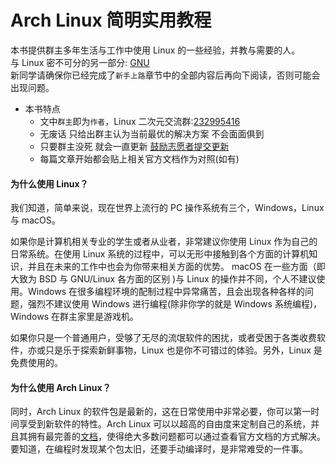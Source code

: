 # Arch Linux 简明实用教程 <!-- {docsify-ignore-all} -->

本书提供群主多年生活与工作中使用 Linux 的一些经验，并教与需要的人。  
与 Linux 密不可分的另一部分: [GNU](https://www.gnu.org/home.en.html)  
新同学请确保你已经完成了`新手上路`章节中的全部内容后再向下阅读，否则可能会出现问题。

- 本书特点
  - 文中`群主`即为`作者`，Linux 二次元交流群:[232995416](https://jq.qq.com/?_wv=1027&k=5hTGQRy)
  - 无废话 只给出群主认为当前最优的解决方案 不会面面俱到
  - 只要群主没死 就会一直更新 [鼓励志愿者提交更新](/contribution.md)
  - 每篇文章开始都会贴上相关官方文档作为对照(如有)

#### 为什么使用 Linux？

我们知道，简单来说，现在世界上流行的 PC 操作系统有三个，Windows，Linux 与 macOS。

如果你是计算机相关专业的学生或者从业者，非常建议你使用 Linux 作为自己的日常系统。在使用 Linux 系统的过程中，可以无形中接触到各个方面的计算机知识，并且在未来的工作中也会为你带来相关方面的优势。 macOS 在一些方面（即大致为 BSD 与 GNU/Linux 各方面的区别 )与 Linux 的操作并不同，个人不建议使用。Windows 在很多编程环境的配制过程中异常痛苦，且会出现各种各样的问题，强烈不建议使用 Windows 进行编程(除非你学的就是 Windows 系统编程)，Windows 在群主家里是游戏机。

如果你只是一个普通用户，受够了无尽的流氓软件的困扰，或者受困于各类收费软件，亦或只是乐于探索新鲜事物，Linux 也是你不可错过的体验。另外，Linux 是免费使用的。

#### 为什么使用 Arch Linux？

同时，Arch Linux 的软件包是最新的，这在日常使用中非常必要，你可以第一时间享受到新软件的特性。Arch Linux 可以以超高的自由度来定制自己的系统，并且其拥有最完善的[文档](https://wiki.archlinux.org/index.php/Main_page)，使得绝大多数问题都可以通过查看官方文档的方式解决。要知道，在编程时发现某个包太旧，还要手动编译时，是非常难受的一件事。
